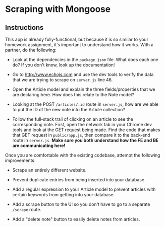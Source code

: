 # Scraping with Mongoose

## Instructions

This app is already fully-functional, but because it is so similar to your homework assignment, it's important to understand how it works. With a partner, do the following:

* Look at the dependencies in the `package.json` file. What does each one do? If you don't know, look up the documentation!

* Go to <http://www.echojs.com> and use the dev tools to verify the data that we are trying to scrape on `server.js` line 46.

* Open the Article model and explain the three fields/properties that we are declaring here. How does this relate to the Note model?

* Looking at the POST `/articles/:id` route in `server.js`, how are we able to put the ID of the new note into the Article collection?

* Follow the full-stack trail of clicking on an article to see the corresponding note. First, open the network tab in your Chrome dev tools and look at the GET request being made. Find the code that makes that GET request in `public/app.js`, then compare it to the back-end route in `server.js`. **Make sure you both understand how the FE and BE are communicating here!**

Once you are comfortable with the existing codebase, attempt the following improvements:

* Scrape an entirely different website.

* Prevent duplicate entries from being inserted into your database.

* Add a regular expression to your Article model to prevent articles with certain keywords from getting into your database.

* Add a scrape button to the UI so you don't have to go to a separate `/scrape` route.

* Add a "delete note" button to easily delete notes from articles.